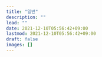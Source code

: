 ```yaml
---
title: "일반"
description: ""
lead: ""
date: 2021-12-10T05:56:42+09:00
lastmod: 2021-12-10T05:56:42+09:00
draft: false
images: []
---
```

